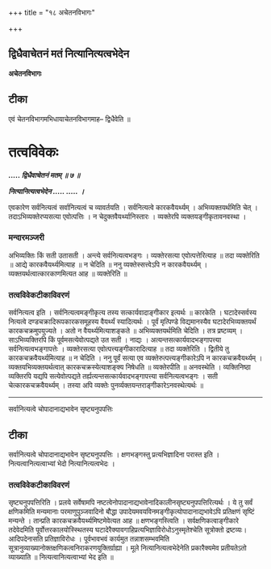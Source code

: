 +++
title = "१८ अचेतनविभागः"

+++


## द्विधैवाचेतनं मतं नित्यानित्यत्वभेदेन

**अचेतनविभागः**

## **टीका**

एवं चेतनविभागमभिधायाचेतनविभागमाह– द्विधैवेति ॥

# तत्वविवेकः

***..... द्विधैवाचेतनं मतम् ॥ ७ ॥***

***नित्यानित्यत्वभेदेन ..... ..... ।***

एवकारेण सर्वनित्यत्वं सर्वानित्यत्वं च व्यावर्तयति । सर्वनित्यत्वे कारकवैयर्थ्यम् । अभिव्यक्तयर्थमिति चेत् । तदाऽभिव्यक्तेरप्यसत्या एवोत्पत्तिः । न चेदुक्तवैयर्थ्यानिस्तारः । व्यक्तेरपि व्यक्तयङ्गीकृतावनवस्था ।

### **मन्दारमञ्जरी**

अभिव्यक्तिः किं सती उतासती । अन्त्ये सर्वनित्यत्वभङ्गः । व्यक्तेरसत्या एवोत्पत्तेरित्याह ॥ तदा व्यक्तेरिति ॥ आद्ये कारकवैयर्थ्यमित्याह ॥ न चेदिति ॥ ननु व्यक्तेस्सत्त्वेऽपि न कारकवैयर्थ्यम् । व्यक्तयर्थत्वात्कारकाणमित्यत आह ॥ व्यक्तेरिति ॥

### **तत्वविवेकटीकाविवरणं** 

सर्वनित्यत्व इति । सर्वनित्यत्वमङ्गीकृत्य तस्य सत्कार्यवादाङ्गीकार इत्यर्थः ॥ कारकेति । घटादेस्सर्वस्य नित्यत्वे दण्डचक्रादिरूपकारकसमूहस्य वैयर्थ्यं स्यादित्यर्थः । पूर्वं मृत्पिण्डे विद्यमानस्यैव घटादेरभिव्यक्तयर्थं कारकचक्रमुपयुज्यते । अतो न वैयर्थ्यमित्याशङ्कते ॥ अभिव्यक्तयर्थमिति चेदिति । तत्र प्रष्टव्यम् । साऽभिव्यक्तिरपि किं पूर्वमसत्येवोत्पद्यते उत सती । नाद्यः । अत्यन्तसत्कार्यवादभङ्गापत्त्या सर्वनित्यत्वभङ्गापत्तेः । व्यक्तेरसत्या एवोत्पत्त्यङ्गीकारादित्याह ॥ तदा व्यक्तेरिति । द्वितीये तु कारकचक्रवैयर्थ्यमित्याह ॥ न चेदिति । ननु पूर्वं सत्या एव व्यक्तेरुत्पत्त्यङ्गीकारेऽपि न कारकचक्रवैयर्थ्यम् । व्यक्तयभिव्यक्तयर्थत्वात् कारकचक्रस्येत्याशङ्क्य निषेधति ॥ व्यक्तेरपीति ॥ अनवस्थेति । व्यक्तिनिष्ठा व्यक्तिरपि यद्यपि सत्येवोत्पद्यते तर्ह्यत्यन्तसत्कार्यवादभङ्गापत्त्या सर्वनित्यत्वभङ्गः । सती चेत्कारकचक्रवैयर्थ्यम् । तस्या अपि व्यक्तेः पुनर्व्यक्तयन्तराङ्गीकारेऽनवस्थेत्यर्थः ॥

------------------------------------------------------------------------

सर्वानित्यत्वे चोपादानाद्यभावेन सृष्ट्यनुपपत्तिः

## **टीका**

सर्वानित्यत्वे चोपादानाद्यभावेन सृष्ट्यनुपपत्तिः । क्षणभङ्गस्तु प्रत्यभिज्ञादिना परास्त इति । नित्यत्वानित्यत्वाभ्यां भेदो नित्यानित्यत्वभेदः ।

### **तत्वविवेकटीकाविवरणं** 

सृष्ट्यनुपपत्तिरिति । प्रलये सर्वेषामपि नष्टत्वेनोपादानाद्यभावेनादिकालीनसृष्ट्यनुपपत्तिरित्यर्थः । ये तु सर्वं क्षणिकमिति मन्यमानाः परमाणुपुञ्जवादिनो बौद्धा उपादेयमवयविनमङ्गीकृत्योपादानाद्यभावेऽपि प्रतिक्षणं सृष्टिं मन्यन्ते । तान्प्रति कारकचक्रवैयर्थ्यमिष्टमेवेत्यत आह ॥ क्षणभङ्गस्त्विति । सर्वक्षणिकत्वाङ्गीकारे तदेवेदमिति पूर्वोत्तरकालयोस्स्थितस्य घटादेरैक्यावगाहिप्रत्यभिज्ञाविरोधोऽनुस्मृतेश्चेति सूत्रोक्तो द्रष्टव्यः। आदिपदेनासति प्रतिज्ञाविरोधः । पूर्वभावभवं कार्यमुत तन्नाशसम्भवमिति सूत्रानुव्याख्यानोक्तक्षणिकत्वनिराकरणयुक्तिर्ग्राह्या । मूले नित्यानित्यत्वभेदेनेति प्रकारैक्यमेव प्रतीयतेऽतो व्याख्याति ॥ नित्यत्वानित्यत्वाभ्यां भेद इति ॥

